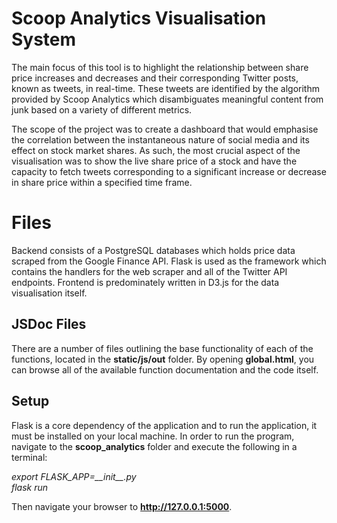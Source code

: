 # Scoop Analytics Visualisation System

The main focus of this tool is to highlight the relationship between share price increases and decreases and their
corresponding Twitter posts, known as tweets, in real-time. These tweets are identified by the algorithm provided
by Scoop Analytics which disambiguates meaningful content from junk based on a variety of different metrics.

The scope of the project was to create a dashboard that would emphasise the correlation between the instantaneous nature of social media and its effect on stock market shares. As such, the most crucial aspect of the visualisation was to show the live share price of a stock and have the capacity to fetch tweets corresponding to a significant increase or decrease in share price within a specified time frame.


# Files

Backend consists of a PostgreSQL databases which holds price data scraped from the Google Finance API.
Flask is used as the framework which contains the handlers for the web scraper and all of the Twitter API endpoints.
Frontend is predominately written in D3.js for the data visualisation itself.

## JSDoc Files

There are a number of files outlining the base functionality of each of the functions, located in the **static/js/out** folder. By opening **global.html**, you can browse all of the available function documentation and the code itself.

## Setup

Flask is a core dependency of the application and to run the application, it must be installed on your local machine. In order to run the program, navigate to the **scoop_analytics** folder and execute the following in a terminal:

*export FLASK_APP=\_\_init\_\_.py*  
*flask run*

Then navigate your browser to **http://127.0.0.1:5000**.